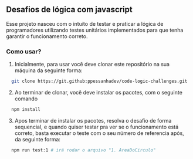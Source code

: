 ## Desafios de lógica com javascript

Esse projeto nasceu com o intuíto de testar e praticar a lógica de programadores utilizando testes unitários implementados para que tenha garantir o funcionamento correto.

### Como usar?


1. Inicialmente, para usar você deve clonar este repositório na sua máquina da seguinte forma:
```bash
  git clone https://git.github:ppessanhadev/code-logic-challenges.git
```
2. Ao terminar de clonar, você deve instalar os pacotes, com o seguinte comando

```bash
  npm install
```

3. Apos terminar de instalar os pacotes, resolva o desafio de forma sequencial, e quando quiser testar pra ver se o funcionamento está correto, basta executar o teste com o seu número de referencia após, da seguinte forma:

```bash
  npm run test:1 # irá rodar o arquivo "1. AreaDoCirculo"
```
